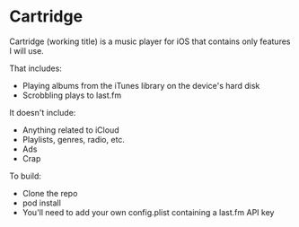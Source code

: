Cartridge
=========
Cartridge (working title) is a music player for iOS that contains only features I will use.

That includes:
- Playing albums from the iTunes library on the device's hard disk
- Scrobbling plays to last.fm

It doesn't include:
- Anything related to iCloud
- Playlists, genres, radio, etc.
- Ads
- Crap

To build:
- Clone the repo
- pod install
- You'll need to add your own config.plist containing a last.fm API key
